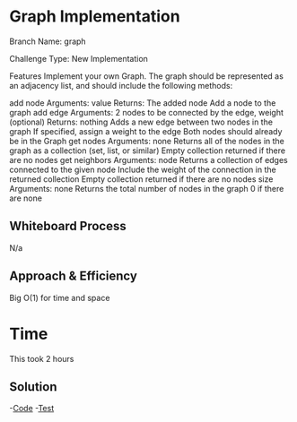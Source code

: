 # Graph Implementation

Branch Name: graph

Challenge Type: New Implementation

Features
Implement your own Graph. The graph should be represented as an adjacency list, and should include the following methods:

add node
Arguments: value
Returns: The added node
Add a node to the graph
add edge
Arguments: 2 nodes to be connected by the edge, weight (optional)
Returns: nothing
Adds a new edge between two nodes in the graph
If specified, assign a weight to the edge
Both nodes should already be in the Graph
get nodes
Arguments: none
Returns all of the nodes in the graph as a collection (set, list, or similar)
Empty collection returned if there are no nodes
get neighbors
Arguments: node
Returns a collection of edges connected to the given node
Include the weight of the connection in the returned collection
Empty collection returned if there are no nodes
size
Arguments: none
Returns the total number of nodes in the graph
0 if there are none

## Whiteboard Process

N/a

## Approach & Efficiency

Big O(1) for time and space


# Time

This took 2 hours


## Solution

-[Code](https://github.com/houseofpython/data-structures-and-algorithms/blob/main/python/data_structures/graph.py)
-[Test](https://github.com/houseofpython/data-structures-and-algorithms/blob/main/python/data_structures/test_graph.py)
